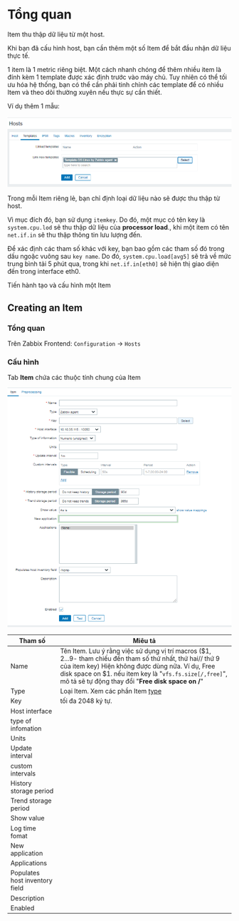 # Tổng quan
Item thu thập dữ liệu từ một host.

Khi bạn đã cấu hình host, bạn cần thêm một số Item để bắt đầu nhận  dữ liệu thực tế.

1 item là 1 metric riêng biệt. Một cách nhanh chóng để thêm nhiều item là đính kèm 1 template được xác định trước vào máy chủ. Tuy nhiên có thể tối ưu hóa hệ thống, bạn có thể cần phải tinh chỉnh các template để có nhiều Item và theo dõi thường xuyên nếu thực sự cần thiết.

Ví dụ thêm 1 mẫu:

![](/images/Screenshot_67.png)

Trong mỗi Item riêng lẻ, bạn chỉ định loại dữ liệu nào sẽ được thu thập từ host.

Vì mục đích đó, bạn sử dụng `itemkey`. Do đó, một mục có tên key là `system.cpu.lod` sẽ thu thập dữ liệu của **processor load**., khi một item có tên `net.if.in` sẽ thu thập thông tin lưu lượng đến.

Để xác định các tham số khác với key, bạn bao gồm các tham số đó trong dấu ngoặc vuông sau `key name`. Do đó, `system.cpu.load[avg5]` sẽ trả về mức trung bình tải 5 phút qua, trong khi `net.if.in[eth0]` sẽ hiện thị giao diện đến trong interface eth0.

Tiến hành tạo và cấu hình một Item
## Creating an Item
### Tổng quan 

Trên Zabbix Frontend: `Configuration` → `Hosts`

### Cấu hình
Tab **Item** chứa các thuộc tính chung của Item

![](/images/Screenshot_68.png)

|Tham số|Miêu tả|
|-|-|
|Name|Tên Item. Lưu ý rằng việc sử dụng vị trí macros ($1, $2...$9- tham chiếu đến tham số thứ nhất, thứ hai// thứ 9 của item key) Hiện không được dùng nữa.</n> Ví dụ, Free disk space on $1. nếu item key là "`vfs.fs.size[/,free]`", mô tả sẽ tự động thay đổi "**Free disk space on /**" |
|Type|Loại Item. Xem các phần Item [type](/config/info/Item-type.md)|
|Key|tối đa 2048 ký tự.|
|Host interface||
|type of infomation ||
|Units||
|Update interval||
|custom intervals||
|History storage period ||
|Trend storage period||
|Show value||
|Log time fomat||
|New application||
|Applications||
|Populates host inventory field||
|Description||
|Enabled||
